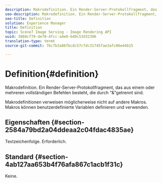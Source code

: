 ```yaml
---
description: Makrodefinition. Ein Render-Server-Protokollfragment, das aus einem oder mehreren vollständigen Befehlen besteht, die durch "&"getrennt sind.
seo-description: Makrodefinition. Ein Render-Server-Protokollfragment, das aus einem oder mehreren vollständigen Befehlen besteht, die durch "&"getrennt sind.
seo-title: Definition
solution: Experience Manager
title: Definition
topic: Scene7 Image Serving - Image Rendering API
uuid: 3860cf79-de70-4fcc-a4e8-6d9c53d32396
translation-type: tm+mt
source-git-commit: 7bc7b3a86fbcdc57cfdc31745fae3afc06e44b15

---
```



# Definition{#definition}

Makrodefinition. Ein Render-Server-Protokollfragment, das aus einem oder mehreren vollständigen Befehlen besteht, die durch &quot;&amp;&quot;getrennt sind.

Makrodefinitionen verweisen möglicherweise nicht auf andere Makros. Makros können benutzerdefinierte Variablen definieren und verwenden.

## Eigenschaften {#section-2584a79bd2a04ddeaa2c04fdac4835ae}

Textzeichenfolge. Erforderlich.

## Standard {#section-4ab127aa653b4f76afa867c1acb1f31c}

Keine.

